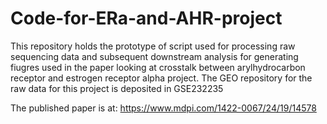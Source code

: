 # Code-for-ERa-and-AHR-project
This repository holds the prototype of script used for processing raw sequencing data and subsequent downstream analysis for generating fiugres used in the paper looking at crosstalk between arylhydrocarbon receptor and estrogen receptor alpha project.
The GEO repository for the raw data for this project is deposited in GSE232235

The published paper is at: https://www.mdpi.com/1422-0067/24/19/14578
